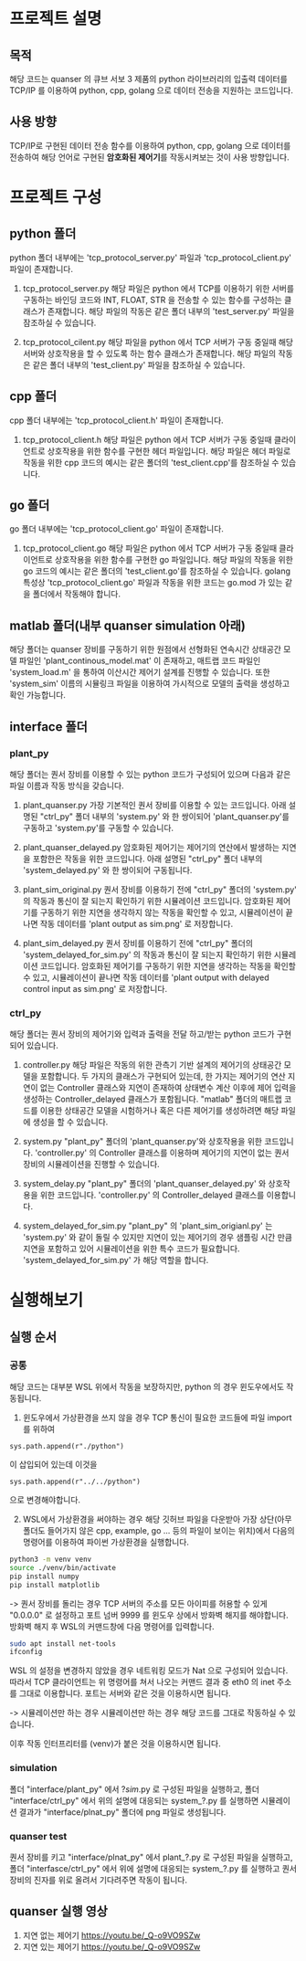 # 프로젝트 설명
## 목적
해당 코드는 quanser 의 큐브 서보 3 제품의 python 라이브러리의 입출력 데이터를 TCP/IP 를 이용하여 python, cpp, golang 으로 데이터 전송을 지원하는 코드입니다. 
## 사용 방향
TCP/IP로 구현된 데이터 전송 함수를 이용하여 python, cpp, golang 으로 데이터를 전송하여 해당 언어로 구현된 **암호화된 제어기**를 작동시켜보는 것이 사용 방향입니다.

# 프로젝트 구성
## python 폴더
python 폴더 내부에는 'tcp_protocol_server.py' 파일과 'tcp_protocol_client.py' 파일이 존재합니다.

1. tcp_protocol_server.py
  해당 파일은 python 에서 TCP를 이용하기 위한 서버를 구동하는 바인딩 코드와 INT, FLOAT, STR 을 전송할 수 있는 함수를 구성하는 클래스가 존재합니다. 해당 파일의 작동은 같은 폴더 내부의 'test_server.py' 파일을 잠조하실 수 있습니다.

2. tcp_protocol_cilent.py
  해당 파일을 python 에서 TCP 서버가 구동 중일때 해당 서버와 상호작용을 할 수 있도록 하는 함수 클래스가 존재합니다. 해당 파일의 작동은 같은 폴더 내부의 'test_client.py' 파일을 참조하실 수 있습니다.

## cpp 폴더
cpp 폴더 내부에는 'tcp_protocol_client.h' 파일이 존재합니다.

1. tcp_protocol_client.h
   해당 파일은 python 에서 TCP 서버가 구동 중일때 클라이언트로 상호작용을 위한 함수를 구현한 헤더 파일입니다. 해당 파일은 헤더 파일로 작동을 위한 cpp 코드의 예시는 같은 폴더의 'test_client.cpp'를 참조하실 수 있습니다.

## go 폴더
go 폴더 내부에는 'tcp_protocol_client.go' 파일이 존재합니다.

1. tcp_protocol_client.go
   해당 파일은 python 에서 TCP 서버가 구동 중일때 클라이언트로 상호작용을 위한 함수를 구현한 go 파일입니다. 해당 파일의 작동을 위한 go 코드의 예시는 같은 폴더의 'test_client.go'를 참조하실 수 있습니다. golang 특성상 'tcp_protocol_client.go' 파일과 작동을 위한 코드는 go.mod 가 있는 같을 폴더에서 작동해야 합니다.

## matlab 폴더(내부 quanser simulation 아래)
해당 폴더는 quanser 장비를 구동하기 위한 원점에서 선형화된 연속시간 상태공간 모델 파일인 'plant_continous_model.mat' 이 존재하고, 매트랩 코드 파일인 'system_load.m' 을 통하여 이산시간 제어기 설계를 진행할 수 있습니다. 또한 'system_sim' 이름의 시뮬링크 파일을 이용하여 가시적으로 모델의 출력을 생성하고 확인 가능합니다.

## interface 폴더
### plant_py
해당 폴더는 퀀서 장비를 이용할 수 있는 python 코드가 구성되어 있으며 다음과 같은 파일 이름과 작동 방식을 갖습니다.

1. plant_quanser.py
   가장 기본적인 퀀서 장비를 이용할 수 있는 코드입니다. 아래 설명된 "ctrl_py" 폴더 내부의 'system.py' 와 한 쌍이되어 'plant_quanser.py'를 구동하고 'system.py'를 구동할 수 있습니다.
      
3. plant_quanser_delayed.py
   암호화된 제어기는 제어기의 연산에서 발생하는 지연을 포함한은 작동을 위한 코드입니다. 아래 설명된 "ctrl_py" 폴더 내부의 'system_delayed.py' 와 한 쌍이되어 구동됩니다.
   
5. plant_sim_original.py
   퀀서 장비를 이용하기 전에 "ctrl_py" 폴더의 'system.py' 의 작동과 통신이 잘 되는지 확인하기 위한 시뮬레이션 코드입니다. 암호화된 제어기를 구동하기 위한 지연을 생각하지 않는 작동을 확인할 수 있고, 시뮬레이션이 끝나면 작동 데이터를 'plant output as sim.png' 로 저장합니다.
   
7. plant_sim_delayed.py
   퀀서 장비를 이용하기 전에 "ctrl_py" 폴더의 'system_delayed_for_sim.py' 의 작동과 통신이 잘 되는지 확인하기 위한 시뮬레이션 코드입니다. 암호화된 제어기를 구동하기 위한 지연을 생각하는 작동을 확인할 수 있고, 시뮬레이션이 끝나면 작동 데이터를 'plant output with delayed control input as sim.png' 로 저장합니다.
   
### ctrl_py
해당 폴더는 퀀서 장비의 제어기와 입력과 출력을 전달 하고/받는 python 코드가 구현되어 있습니다.

1. controller.py
   해당 파일은 작동의 위한 관측기 기반 설계의 제어기의 상태공간 모델을 포함합니다. 두 가지의 클래스가 구현되어 있는데, 한 가지는 제어기의 연산 지연이 없는 Controller 클래스와 지연이 존재하여 상태변수 계산 이후에 제어 입력을 생성하는 Controller_delayed 클래스가 포함됩니다. "matlab" 폴더의 매트랩 코드를 이용한 상태공간 모델을 시험하거나 혹은 다른 제어기를 생성하려면 해당 파일에 생성을 할 수 있습니다.

2. system.py
   "plant_py" 폴더의 'plant_quanser.py'와 상호작용을 위한 코드입니다. 'controller.py' 의 Controller 클래스를 이용하며 제어기의 지연이 없는 퀀서 장비의 시뮬레이션을 진행할 수 있습니다.

3. system_delay.py
   "plant_py" 폴더의 'plant_quanser_delayed.py' 와 상호작용을 위한 코드입니다. 'controller.py' 의 Controller_delayed 클래스를 이용합니다.

4. system_delayed_for_sim.py
   "plant_py" 의 'plant_sim_origianl.py' 는 'system.py' 와 같이 돌릴 수 있지만 지연이 있는 제어기의 경우 샘플링 시간 만큼 지연을 포함하고 있어 시뮬레이션을 위한 특수 코드가 필요합니다. 'system_delayed_for_sim.py' 가 해당 역할을 합니다.

# 실행해보기
## 실행 순서
### 공통
해당 코드는 대부분 WSL 위에서 작동을 보장하지만, python 의 경우 윈도우에서도 작동됩니다. 
1. 윈도우에서 가상환경을 쓰지 않을 경우
  TCP 통신이 필요한 코드들에 파일 import를 위하여
  ```
  sys.path.append(r"./python")
  ```
  이 삽입되어 있는데 이것을 
  ```
  sys.path.append(r"../../python")
  ```
  으로 변경해야합니다.
  
2. WSL에서 가상환경을 써야하는 경우
해당 깃허브 파일을 다운받아 가장 상단(아무 폴더도 들어가지 않은 cpp, example, go ... 등의 파일이 보이는 위치)에서 다음의 명령어를 이용하여 파이썬 가상환경을 실행합니다.
```bash
python3 -m venv venv
source ./venv/bin/activate
pip install numpy
pip install matplotlib
```

-> 퀀서 장비를 돌리는 경우
TCP 서버의 주소를 모든 아이피를 허용할 수 있게 "0.0.0.0" 로 설정하고 포트 넘버 9999 를 윈도우 상에서 방화벽 해지를 해야합니다. 방화벽 해지 후 WSL의 커맨드창에 다음 명령어를 입력합니다.
```bash
sudo apt install net-tools
ifconfig
```

WSL 의 설정을 변경하지 않았을 경우 네트워킹 모드가 Nat 으로 구성되어 있습니다. 따라서 TCP 클라이언트는 위 명령어를 쳐서 나오는 커맨드 결과 중 eth0 의 inet 주소를 그대로 이용합니다. 포트는 서버와 같은 것을 이용하시면 됩니다.

-> 시뮬레이션만 하는 경우
시뮬레이션만 하는 경우 해당 코드를 그대로 작동하실 수 있습니다.
    
이후 작동 인터프리터를 (venv)가 붙은 것을 이용하시면 됩니다.

### simulation
폴더 "interface/plant_py" 에서 ?_sim_.py 로 구성된 파일을 실행하고, 폴더 "interface/ctrl_py" 에서 위의 설명에 대응되는 system_?.py 를 실행하면 시뮬레이션 결과가 "interface/plnat_py" 폴더에 png 파일로 생성됩니다.
### quanser test
퀀서 장비를 키고 "interface/plnat_py" 에서 plant_?.py 로 구성된 파일을 실행하고, 폴더 "interfasce/ctrl_py" 에서 위에 설명에 대응되는 system_?.py 를 실행하고 퀀서 장비의 진자를 위로 올려서 기다려주면 작동이 됩니다.

## quanser 실행 영상
1. 지연 없는 제어기
  https://youtu.be/_Q-o9VO9SZw
2. 지연 있는 제어기
   https://youtu.be/_Q-o9VO9SZw
